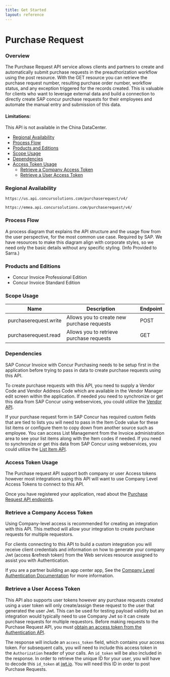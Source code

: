 ```yaml
---
title: Get Started
layout: reference
---
```


# Purchase Request

### Overview

The Purchase Request API service allows clients and partners to create and automatically submit purchase requests in the preauthorization workflow using the post resource. With the GET resource you can retrieve the purchase request number, resulting purchase order number, workflow status, and any exception triggered for the records created. This is valuable for clients who want to leverage external data and build a connection to directly create SAP concur purchase requests for their employees and automate the manual entry and submission of this data.


#### Limitations: 
This API is not available in the China DataCenter. 

- [Regional Availability](#regional-availability)
- [Process Flow](#process-flow)
- [Products and Editions](#products-and-editions)
- [Scope Usage](#scope-usage)
- [Dependencies](#dependencies)
- [Access Token  Usage](#access-token-usage)
    - [Retrieve a Company Access Token](#retrieve-a-company-access-token)
    - [Retrieve a User Access Token](#retrieve-a-user-access-token)


### Regional Availability

```
https://us.api.concursolutions.com/purchaserequest/v4/
```

```
https://emea.api.concursolutions.com/purchaserequest/v4/
```

### Process Flow
A process diagram that explains the API structure and the usage flow from the user perspective, for the most common use case. Required by SAP. We have resources to make this diagram align with corporate styles, so we need only the basic details without any specific styling. (Info Provided to Sarra.) 

### Products and Editions
- Concur Invoice Professional Edition 
- Concur Invoice Standard Edition

### Scope Usage

|Name | Description | Endpoint
|-----|-------------|-----------
|purchaserequest.write|Allows you to create new purchase requests|POST
|purchaserequest.read|Allows you to retrieve  purchase requests|GET


### Dependencies
SAP Concur Invoice with Concur Purchasing needs to be setup first in the application before trying to pass in data to create purchase requests using this API.   

To create purchase requests with this API, you need to supply a Vendor Code and Vendor Address Code which are available in the Vendor Manager edit screen within the application. If needed you need to synchronize or get this data from SAP Concur using webservices, you could utilize the [Vendor API](/api-reference/invoice/v3.vendor.html).

If your purchase request form in SAP Concur has required custom fields that are tied to lists you will need to pass in the Item Code value for these list items or configure them to copy down from another source such as employee. You can access List Management from the Invoice administration area to see your list items along with the Item codes if needed. If you need to synchronize or get this data from SAP Concur using webservices, you could utilize the [List Item API](/api-reference/common/list-item/v3.list-item.html).

### Access Token Usage
The Purchase request API support both company or user Access tokens however most integrations using this API will want to use Company Level Access Tokens to connect to this API.  

Once you have registered your application, read about the [Purchase Request API endpoints](/api-reference/invoice/purchase-request-endpoints.html).


### Retrieve a Company Access Token
Using Company-level access is recommended for creating an integration with this API. This method will allow your integration to create purchase requests for multiple requestors.  

For clients connecting to this API to build a custom integration you will receive client credentials and information on how to generate your company Jwt (access &refresh token) from the Web services resource assigned to assist you with Authentication.   

If you are a partner building an app center app, See the [Company Level Authentication Documentation](/api-reference/authentication/company-auth.html) for more information.


### Retrieve a User Access Token

This API also supports user tokens however any purchase requests created using a user token will only create/assign these request to the user that generated the user Jwt. This can be used for testing payload validity but an integration would typically need to use Company Jwt so it can create purchase requests for multiple requestors.
Before making requests to the Purchase Request API, you must [obtain an access token from the Authentication API](/api-reference/authentication/getting-started.html).

The response will include an `access_token` field, which contains your access token. For subsequent calls, you will need to include this access token in the `Authorization` header of your calls. An `id_token` will be also included in the response. In order to retrieve the unique ID for your user, you will have to decode this `id_token` at [jwt.io](https://jwt.io/). You will need this ID in order to post Purchase Requests.



